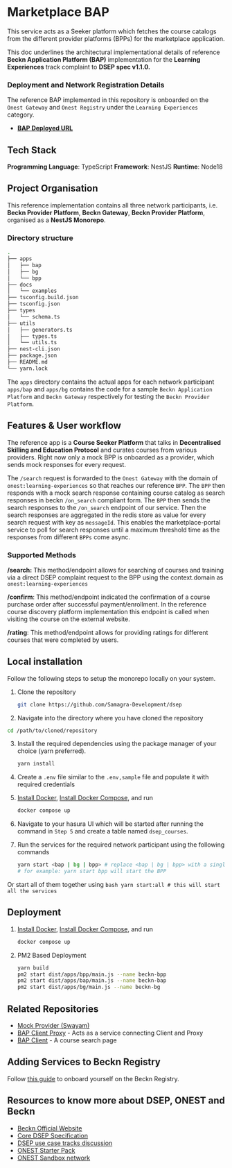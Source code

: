# Marketplace BAP
This service acts as a Seeker platform which fetches the course catalogs from the different provider platforms (BPPs) for the marketplace application. 

This doc underlines the architectural implementational details of reference **Beckn Application Platform (BAP)** implementation for the **Learning Experiences** track complaint to **DSEP spec v1.1.0.**


### Deployment and Network Registration Details

The reference BAP implemented in this repository is onboarded on the `Onest Gateway` and `Onest Registry` under the `Learning Experiences` category.

<!-- - [**BPP Deployed URL**](https://bpp.dsep.samagra.io) -->
- [**BAP Deployed URL**](https://test1-bap-compass-samagra.loca.lt)
<!-- - **BPP Network Participant Id**: bpp.dsep.samagra.io -->
<!-- - [Network Participant Information on Onest Registry](https://registry.becknprotocol.io/network_participants/index/network_participants/show/430) -->

## Tech Stack

**Programming Language**: TypeScript
**Framework**: NestJS
**Runtime**: Node18

## Project Organisation

This reference implementation contains all three network participants, i.e. **Beckn Provider Platform**, **Beckn Gateway**, **Beckn Provider Platform**, organised as a **NestJS Monorepo**.

### Directory structure

```bash
.
├── apps
│   ├── bap
│   ├── bg
│   └── bpp
├── docs
│   └── examples
├── tsconfig.build.json
├── tsconfig.json
├── types
│   └── schema.ts
├── utils
│   ├── generators.ts
│   ├── types.ts
│   └── utils.ts
├── nest-cli.json
├── package.json
├── README.md
└── yarn.lock
```

The `apps` directory contains the actual apps for each network participant
`apps/bap` and `apps/bg` contains the code for a sample `Beckn Application Platform` and `Beckn Gateway` respectively for testing the `Beckn Provider Platform`.

<!-- More details about each network participant and their implementation can be found their following directories here as:

- [Beckn Application Platform (BAP)](https://github.com/Samagra-Development/dsep/blob/master/apps/bap/README.md)
- [Beckn Gateway(BG)](https://github.com/Samagra-Development/dsep/blob/master/apps/bg/README.md)
- [Beckn Provider Platform (BPP)](https://github.com/Samagra-Development/dsep/blob/master/apps/bpp/README.md) -->

<!-- ## Architecture

![Block Diagram](./docs/Arch.png) -->

## Features & User workflow

The reference app is a **Course Seeker Platform** that talks in **Decentralised Skilling and Education Protocol** and curates courses from various providers. Right now only a mock BPP is onboarded as a provider, which sends mock responses for every request.

The `/search` request is forwarded to the `Onest Gateway` with the domain of `onest:learning-experiences` so that reaches our reference `BPP`. The `BPP` then responds with a mock search response containing course catalog as search responses in beckn `/on_search` compliant form.  The `BPP` then sends the search responses to the `/on_search` endpoint of our service. Then the search responses are aggregated in the redis store as value for every search request with key as `messageId`. This enables the marketplace-portal service to poll for search responses until a maximum threshold time as the responses from different `BPPs` come async.


### Supported Methods

**/search:** This method/endpoint allows for searching of courses and training via a direct DSEP complaint request to the BPP using the context.domain as `onest:learning-experiences`

**/confirm**: This method/endpoint indicated the confirmation of a course purchase order after successful payment/enrollment. In the reference course discovery platform implementation this endpoint is called when visiting the course on the external website.

**/rating**: This method/endpoint allows for providing ratings for different courses that were completed by users.

## Local installation

Follow the following steps to setup the monorepo locally on your system.

1. Clone the repository

    ```bash
    git clone https://github.com/Samagra-Development/dsep
    ```

2. Navigate into the directory where you have cloned the repository

```bash
cd /path/to/cloned/repository
```

3. Install the required dependencies using the package manager of your choice (yarn preferred).

    ```bash
    yarn install
    ```

4. Create a `.env` file similar to the `.env,sample` file and populate it with required credentials
5. [Install Docker](https://docs.docker.com/engine/install/), [Install Docker Compose](https://docs.docker.com/compose/install/linux/), and run

    ```bash
    docker compose up
    ```

6. Navigate to your hasura UI which will be started after running the command in `Step 5` and create a table named `dsep_courses`.
7. Run the services for the required network participant using the following commands

    ```bash
    yarn start <bap | bg | bpp> # replace <bap | bg | bpp> with a single name
    # for example: yarn start bpp will start the BPP
    ```

Or start all of them together using
    ```bash
    yarn start:all # this will start all the services
    ```

## Deployment

1. [Install Docker](https://docs.docker.com/engine/install/), [Install Docker Compose](https://docs.docker.com/compose/install/linux/), and run

    ```bash
    docker compose up
    ```

2. PM2 Based Deployment

    ```bash
    yarn build
    pm2 start dist/apps/bpp/main.js --name beckn-bpp
    pm2 start dist/apps/bap/main.js --name beckn-bap
    pm2 start dist/apps/bg/main.js --name beckn-bg
    ```

## Related Repositories

- [Mock Provider (Swayam)](https://github.com/Samagra-Development/swayam-wrapper)
- [BAP Client Proxy](https://github.com/Samagra-Development/dsep-ui/tree/master/apps/client-proxy) - Acts as a service connecting Client and Proxy
- [BAP Client](https://github.com/Samagra-Development/dsep-ui) - A course search page

## Adding Services to Beckn Registry

Follow [this guide](https://github.com/sanjay95/BECKN-Integration-to-Gateway/blob/main/README.md) to onboard yourself on the Beckn Registry.

## Resources to know more about DSEP, ONEST and Beckn

- [Beckn Official Website](https://becknprotocol.io)
- [Core DSEP Specification](https://github.com/beckn/protocol-server/blob/v2/schemas/core.yaml)
- [DSEP use case tracks discussion](https://github.com/beckn/DSEP-Specification/discussions)
- [ONEST Starter Pack](https://starterpack.onest.network/learn/introduction)
- [ONEST Sandbox network](https://sandbox.onest.network/)

